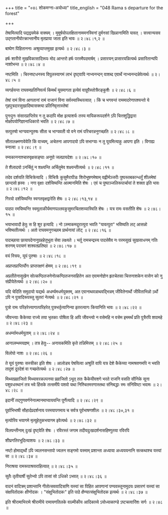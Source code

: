 +++
title = "०४८ शोकमग्ना-अयोध्या"
title_english = "048 Rama s departure for the forest"

+++


तेषामित्यादि पद्यद्वयमेकं वाक्यम् । मुमूर्षयोपलक्षितानाममनस्विनां
दुर्मनसां खिन्नानामिति यावत् । सत्त्वान्यसव उद्गतानीवोत्क्रान्तानीय
मृतप्राया जाता इति भावः  ॥  २।४८।१,२  ॥   

  

बाष्पेण पिहिताननाः अश्रुव्याप्तमुखा इत्यर्थः  ॥  २।४८।३  ॥   

  

हर्षः शारीरो मुखविकासादिरूपः मोद आन्तरो हर्षः परस्मैपदमार्षम् ।
प्रसारयन् प्रासारयन्नित्यर्थः प्रसारितान्यपि नाशोभन्त  ॥  २।४८।४  ॥   

  

नष्टमिति । चिरनष्टधनस्य विपुलस्यागमं लाभं दृष्ट्वापि नाभ्यनन्दन् वाशब्द
एवार्थे नाभ्यनन्दन्नेवेत्यर्थः  ॥  २।४८।५  ॥   

  

व्यगर्हयन्त राघवमप्रतिनिवर्त्य किमर्थं यूयमागता इत्येवं
वाग्रूपैस्तोत्रैरङ्कुशैः  ॥  २।४८।६  ॥   

  

तेषां रामं विना आगतानां रामं राजानं विना सर्वस्यास्थिरत्वात् । किं च
भगवन्तं राममादरेणापश्यन्तो ये गृहपुत्रदारसुखादिष्वासक्त्या
प्रतिनिवृत्तास्तेषां  

पुनःपुनः संसारप्राप्तिरेव न तु कदापि मोक्ष इत्याशर्यः तस्य
मायिकरूपदर्शने ऽपि चित्तशुद्धिद्वारा मोक्षोपयोगिज्ञानाधिकारो भवति  ॥ 
२।४८।७  ॥   

  

सत्पुरुषो भाग्यवान्पुरुषः सीता च भाग्यवती यो वने रामं परिचरन्ननुगच्छति
 ॥  २।४८।८  ॥   

  

सीतालक्ष्मणावेवेति किं वाच्यम्, अचेतना आपगादयो ऽपि सभाग्याः न तु
यूयमित्याहुः आपगा इति । विगाह्य स्नात्वा  ॥  २।४८।९  ॥   

  

रम्यकाननाश्चारुवृक्षसङ्घाः अनूपो जलप्रायदेशः  ॥  २।४८।१०  ॥   

  

ते शैलादयो ऽनर्चितुं न शक्ष्यन्ति अर्चितुमेव शक्ष्यन्तीत्यर्थः  ॥ 
२।४८।११  ॥   

  

तदेव दर्शयति विचित्रेत्यादि । विचित्रैः कुसुमैरापीडः शिरोभूषणमेषाम्
वह्वीर्मञ्जरीः पुष्पस्तबकान्धर्तुं शीलमेषां छान्दसो ह्रस्वः । नगा
वृक्षाः दर्शयिष्यन्ति आत्मानमिति शेषः । एवं च पुष्पाञ्जलिरूपार्चायां ते
शक्ता इति भावः  ॥  २।४८।१२ ॥   

  

गिरयो दर्शयिष्यन्ति स्वगतवृक्षद्वारेति शेषः  ॥  २।४८।१३,१४  ॥   

  

पादपा रमयिष्यन्ति स्वमूलाकीर्यमाणपल्लवकुसुमरचितशय्यास्विति शेषः । यत्र
रामः वसतीति शेषः  ॥  २।४८।१५  ॥   

  

भयाभावादौ हेतुः स हि शूर इत्यादि । नो ऽस्माकमदूरात्पुरा भवति "यावत्पुरा"
भविष्यति लट् आसन्नो भविष्यतीत्यर्थः । अतो राघवमनुगच्छाम प्रार्थनायां
लोट्  ॥  २।४८।१६  ॥   

  

पादच्छाया छायापदेनानुग्रहहेतुभूता सेवा लक्ष्यते । भर्तू रामचन्द्रस्य
पादसेवैव नः परमसुखं सुखसाधनम् गतिः शरणम् परायणं शाश्वतप्रतिष्ठा  ॥ 
२।४८।१७  ॥   

  

वयं स्त्रियः, यूयं पुरुषाः  ॥  २।४८।१८  ॥   

  

अप्राप्तप्राप्तिर्योगः प्राप्तरक्षणं क्षेमम्  ॥  २।४८।१९  ॥   

  

अप्रतीतेनासुखेन सोत्कण्ठितजनेनोत्कण्ठितजनसहितेन अत एवामनोज्ञेन हृतचेतसा
चित्तनाशकेन वासेन को नु संप्रीयेतेत्यर्थः  ॥  २।४८।२०  ॥   

  

यदि चेदिति समुदायो यद्यर्थः अधर्म्यमधर्मयुक्तम्, अत
एवानाथवन्नाथवद्भिन्नम् जीवितेनार्थो जीविताभिन्नो ऽर्थो ऽपि न
पुत्रादिरूपस्तु सुतरां नेत्यर्थः  ॥  २।४८।२१  ॥   

  

पुत्रो रामः परिहरेत्त्यागात्परिहरेत् पुत्रभर्तृत्यागिन्या इतरत्यागः
कियानिति भावः  ॥  २।४८।२२  ॥   

  

जीवन्त्याः कैकेय्या राज्ये तया भृतकाः पोषिता हि अपि जीवन्त्यो न वसेमहि न
वसेम इममर्थं प्रति पुत्रैरपि शपामहे  ॥  २।४८।२३  ॥   

  

अधर्म्यामधर्मयुताम्  ॥  २।४८।२४  ॥   

  

आनालम्भमयज्ञम् । तत्र हेतुः-- अनायकमिति कृते तन्निमित्तम्  ॥  २।४८।२५
 ॥   

  

विलोपो नाशः  ॥  २।४८।२६  ॥   

  

ते यूयं पुरुषाः सस्त्रीका इति शेषः । आलोड्य पेषयित्वा अश्रुतिं वापि यत्र
देशे कैकेय्या नामश्रवणमपि न भवति तादृशं दूरदेशं वा गच्छतेत्यर्थः  ॥ 
२।४८।२७  ॥   

  

मिथ्याप्रव्राजितो मिथ्यावरकल्पनया प्रव्राजितो ऽभूत् ततः कैकेयीवशगे भरते
राजनि वसति सौनिके सूना पशुवधस्थानं तत्र भवे हिंसके तत्समीपे पशवो यथा
निश्चितमरणास्तथा संनिबद्धाः स्मः संनिविष्टा भवामः  ॥  २।४८।२८  ॥   

  

इदानीं तद्गुणवर्णनेनात्मानमाप्याययन्ति पूर्णेत्यादि  ॥  २।४८।२९  ॥   

  

पूर्वाभिभाषी सौहार्दप्रदर्शनाय परमयापगमाय च सर्वत्र पूर्वभाषणशीलः  ॥ 
२।४८।३०,३१  ॥   

  

मृत्योरिव भयागमे मृत्युहेतुकभयागम इवेत्यर्थः  ॥  २।४८।३२  ॥   

  

विलपन्तीनाम् दुःखं दृष्ट्वेति शेषः । रविरस्तं जगाम
तदीयदुःखदर्शनासहिष्णुतया रविरपि  

शीघ्रगतिरभूदित्याशयः  ॥  २।४८।३३  ॥   

  

नष्टो होमाद्यर्थो ऽपि ज्वलनसन्तापो ज्वलन सङ्गमो यस्माम् प्रशान्ता
अध्याया अध्यययनानि सत्कथाश्च यस्यां सा  ॥  २।४८।३४  ॥   

  

निराश्रया रामरूपाश्रयराहित्यात्  ॥  २।४८।३५  ॥   

  

सुतैः तृतीयार्षी सुतेभ्यो ऽपि तासां सो ऽधिको ऽभवत्  ॥  २।४८।३६  ॥   

  

वादनं वादित्रम् प्रशान्तानि गीतोत्सववादित्राणि यस्यां सा पिहित आपणानां
पण्यवस्तूनामुदयः प्रसारणं यस्यां सा संक्षपितोदकः क्षीणोदकः ।
"संक्षुभितोदकः" इति पाठे क्षैण्यात्संक्षुभितोदक इत्यर्थः  ॥  २।४८।३७  ॥   

  

इति श्रीरामाभिरामे श्रीरामीये रामायणतिलके वाल्मीकीय आदिकाव्ये
ऽयोध्याकाण्डे ऽष्टचत्वारिंशः सर्गः  ॥  २।४८  ॥   

  

  


